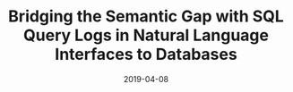 ---
title: "Bridging the Semantic Gap with SQL Query Logs in Natural Language Interfaces to Databases"
collection: publications
permalink: /publication/2019-04-08-templar-icde
date: 2019-04-08
venue: 'ICDE'
authors: '<strong>Christopher Baik</strong>, H. V. Jagadish, and Yunyao Li'
---